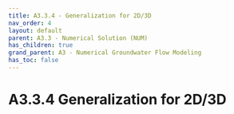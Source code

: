 ```yaml
---
title: A3.3.4 - Generalization for 2D/3D
nav_order: 4
layout: default
parent: A3.3 - Numerical Solution (NUM)
has_children: true
grand_parent: A3 - Numerical Groundwater Flow Modeling
has_toc: false
---
```


<script
  src="https://cdn.mathjax.org/mathjax/latest/MathJax.js?config=TeX-AMS-MML_HTMLorMML"
  type="text/javascript">
</script>
# A3.3.4 Generalization for 2D/3D









